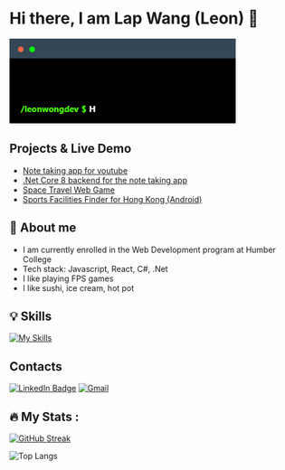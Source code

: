 # Hi there, I am Lap Wang (Leon) 👋

<p align="left">
  <img src="./_readme/img/terminal-intro.gif" alt="Banner about me"/>
</p>

## Projects & Live Demo

- [Note taking app for youtube](https://github.com/leonwongdev/youtube-notes-react)
- [.Net Core 8 backend for the note taking app](https://github.com/leonwongdev/youtube-notes-api)
- [Space Travel Web Game](https://github.com/leonwongdev/css-spaceship-game)
- [Sports Facilities Finder for Hong Kong (Android)](https://github.com/leonwongdev/SportsFacilitiesFinderHK-Android)

## 🌱 About me

- I am currently enrolled in the Web Development program at Humber College
- Tech stack: Javascript, React, C#, .Net
- I like playing FPS games
- I like sushi, ice cream, hot pot

## 💡 Skills

[![My Skills](https://skillicons.dev/icons?i=js,ts,react,cs,dotnet,azure,docker)](https://skillicons.dev)

## Contacts

[![LinkedIn Badge](https://img.shields.io/badge/LINKEDIN-0183BF?style=for-the-badge&labelColor=0183BF&logo=linkedin&logoColor=white&link=https://www.linkedin.com/in/leonwonglww)](https://www.linkedin.com/in/leonwonglww)
[![Gmail](https://img.shields.io/badge/Gmail-D14836?style=for-the-badge&logo=gmail&logoColor=white)](mailto:leonwonglww@gmail.com)

## 🔥 My Stats :

[![GitHub Streak](https://streak-stats.demolab.com/?user=leonwongdev&theme=radical)](https://git.io/streak-stats)

![Top Langs](https://github-readme-stats.vercel.app/api/top-langs/?username=leonwongdev&layout=compact&theme=radical)
